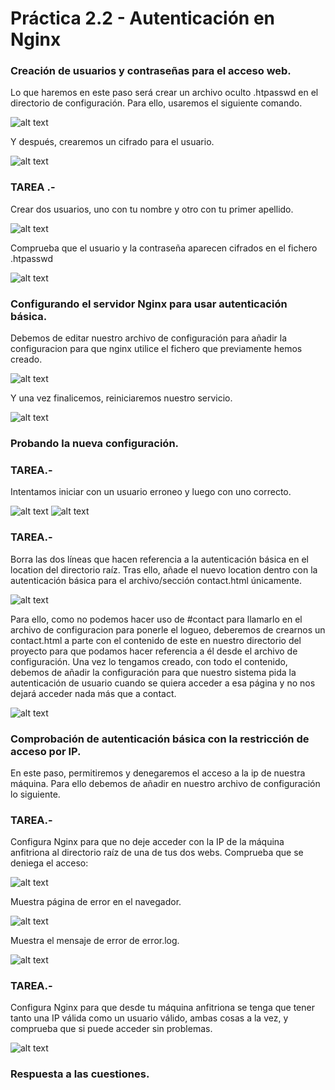 # Práctica 2.2 - Autenticación en Nginx

### Creación de usuarios y contraseñas para el acceso web.

Lo que haremos en este paso será crear un archivo oculto .htpasswd en el directorio de configuración.
Para ello, usaremos el siguiente comando.

![alt text](image.png)

Y después, crearemos un cifrado para el usuario.

![alt text](./images_actividad_2_2/image-1.png)

### TAREA .- 

Crear dos usuarios, uno con tu nombre y otro con tu primer apellido.

![alt text](./images_actividad_2_2/image-2.png)

Comprueba que el usuario y la contraseña aparecen cifrados en el fichero .htpasswd

![alt text](./images_actividad_2_2/image-3.png)

### Configurando el servidor Nginx para usar autenticación básica.

Debemos de editar nuestro archivo de configuración para añadir la configuracion para que nginx utilice el fichero que previamente hemos creado.

![alt text](./images_actividad_2_2/image-4.png)

Y una vez finalicemos, reiniciaremos nuestro servicio.

![alt text](./images_actividad_2_2/image-5.png)

### Probando la nueva configuración.

### TAREA.-

Intentamos iniciar con un usuario erroneo y luego con uno correcto. 

![alt text](./images_actividad_2_2/image-6.png)
![alt text](./images_actividad_2_2/image-7.png)


### TAREA.- 

Borra las dos líneas que hacen referencia a la autenticación básica en el location del directorio raíz. Tras ello, añade el nuevo location dentro con la autenticación básica para el archivo/sección contact.html únicamente.

![alt text](./images_actividad_2_2/image-10.png)

Para ello, como no podemos hacer uso de #contact para llamarlo en el archivo de configuracion para ponerle el logueo, deberemos de crearnos un contact.html a parte con el contenido de este en nuestro directorio del proyecto para que podamos hacer referencia a él desde el archivo de configuración. Una vez lo tengamos creado, con todo el contenido, debemos de añadir la configuración para que nuestro sistema pida la autenticación de usuario cuando se quiera acceder a esa página y no nos dejará acceder nada más que a contact.

![alt text](./images_actividad_2_2/image-9.png)




### Comprobación de autenticación básica con la restricción de acceso por IP.

En este paso, permitiremos y denegaremos el acceso a la ip de nuestra máquina. Para ello debemos de añadir en nuestro archivo de configuración
lo siguiente.

### TAREA.-

Configura Nginx para que no deje acceder con la IP de la máquina anfitriona al directorio raíz de una de tus dos webs. Comprueba que se deniega el acceso:

![alt text](./images_actividad_2_2/image-11.png)

Muestra página de error en el navegador.

![alt text](./images_actividad_2_2/image-12.png)

Muestra el mensaje de error de error.log.

![alt text](./images_actividad_2_2/image-13.png)

### TAREA.- 

Configura Nginx para que desde tu máquina anfitriona se tenga que tener tanto una IP válida como un usuario válido, ambas cosas a la vez, y comprueba que si puede acceder sin problemas.

![alt text](./images_actividad_2_2/image-14.png)

### Respuesta a las cuestiones.

